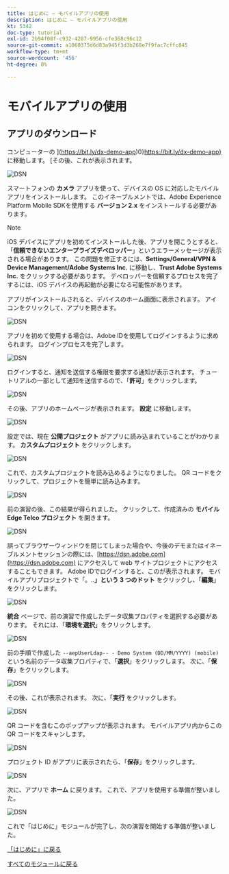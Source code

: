 ```yaml
---
title: はじめに – モバイルアプリの使用
description: はじめに – モバイルアプリの使用
kt: 5342
doc-type: tutorial
exl-id: 2b94f08f-c932-4287-9956-cfe368c96c12
source-git-commit: a1060375d6d83a945f3d3b268e7f9fac7cffc845
workflow-type: tm+mt
source-wordcount: '456'
ht-degree: 0%

---
```


# モバイルアプリの使用

## アプリのダウンロード

コンピューターの ](https://bit.ly/dx-demo-app)0}https://bit.ly/dx-demo-app} に移動します。 [その後、これが表示されます。

![DSN](./images/mobileapp.png)

スマートフォンの **カメラ** アプリを使って、デバイスの OS に対応したモバイルアプリをインストールします。 このイネーブルメントでは、Adobe Experience Platform Mobile SDKを使用する **バージョン 2.x** をインストールする必要があります。

>[!NOTE]
>
>iOS デバイスにアプリを初めてインストールした後、アプリを開こうとすると、「**信頼できないエンタープライズデベロッパー**」というエラーメッセージが表示される場合があります。 この問題を修正するには、**Settings/General/VPN &amp; Device Management/Adobe Systems Inc.** に移動し、**Trust Adobe Systems Inc.** をクリックする必要があります。
>デベロッパーを信頼するプロセスを完了するには、iOS デバイスの再起動が必要になる可能性があります。

アプリがインストールされると、デバイスのホーム画面に表示されます。 アイコンをクリックして、アプリを開きます。

![DSN](./images/mobileappn1.png)

アプリを初めて使用する場合は、Adobe IDを使用してログインするように求められます。 ログインプロセスを完了します。

![DSN](./images/mobileappn2.png)

ログインすると、通知を送信する権限を要求する通知が表示されます。 チュートリアルの一部として通知を送信するので、「**許可**」をクリックします。

![DSN](./images/mobileappn3.png)

その後、アプリのホームページが表示されます。 **設定** に移動します。

![DSN](./images/mobileappn4.png)

設定では、現在 **公開プロジェクト** がアプリに読み込まれていることがわかります。 **カスタムプロジェクト** をクリックします。

![DSN](./images/mobileappn5.png)

これで、カスタムプロジェクトを読み込めるようになりました。 QR コードをクリックして、プロジェクトを簡単に読み込みます。

![DSN](./images/mobileappn6.png)

前の演習の後、この結果が得られました。 クリックして、作成済みの **モバイル Edge Telco プロジェクト** を開きます。

![DSN](./images/dsn5b.png)

誤ってブラウザーウィンドウを閉じてしまった場合や、今後のデモまたはイネーブルメントセッションの際には、[https://dsn.adobe.com](https://dsn.adobe.com) にアクセスして web サイトプロジェクトにアクセスすることもできます。 Adobe IDでログインすると、このが表示されます。 モバイルアプリプロジェクトで「。..**」という 3 つのドット** をクリックし、「**編集**」をクリックします。

![DSN](./images/web8a.png)

**統合** ページで、前の演習で作成したデータ収集プロパティを選択する必要があります。 それには、「**環境を選択**」をクリックします。

![DSN](./images/web8aa.png)

前の手順で作成した `--aepUserLdap-- - Demo System (DD/MM/YYYY) (mobile)` という名前のデータ収集プロパティで、「**選択**」をクリックします。 次に、「**保存**」をクリックします。

![DSN](./images/web8b.png)

その後、これが表示されます。 次に、「**実行** をクリックします。

![DSN](./images/web8bb.png)

QR コードを含むこのポップアップが表示されます。 モバイルアプリ内からこの QR コードをスキャンします。

![DSN](./images/web8c.png)

プロジェクト ID がアプリに表示されたら、「**保存**」をクリックします。

![DSN](./images/mobileappn7.png)

次に、アプリで **ホーム** に戻ります。 これで、アプリを使用する準備が整いました。

![DSN](./images/mobileappn8.png)

これで「はじめに」モジュールが完了し、次の演習を開始する準備が整いました。

[「はじめに」に戻る](./getting-started.md)

[すべてのモジュールに戻る](./../../../overview.md)
